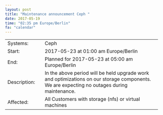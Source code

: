 ```yaml
---
layout: post
title: "Maintenance announcement Ceph "
date: 2017-05-19
time: "02:35 pm Europe/Berlin"
fa: "calendar"
---
```


|                   |   |                                                                      |
|-------------------|---|----------------------------------------------------------------------|
| Systems:          |   | Ceph				       |
| Start:            |   | 2017-05-23 at 01:00 am Europe/Berlin                                                  | 
| End:              |   | Planned for 2017-05-23 at 05:00 am Europe/Berlin                               |    
| Description:      |   | In the above period will be held upgrade work and optimizations on our storage components. We are expecting no outages during maintenance.|
| Affected:         |   | All Customers with storage (nfs) or virtual machines                                                  |
